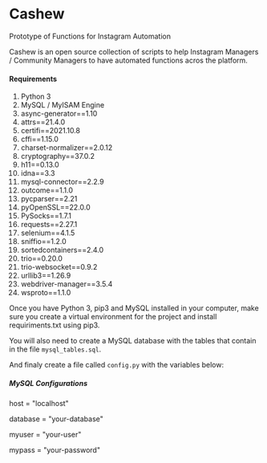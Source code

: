 # Cashew
Prototype of Functions for Instagram Automation

Cashew is an open source collection of scripts to help Instagram Managers / Community Managers to have automated functions acros the platform.

#### Requirements

1. Python 3
1. MySQL / MyISAM Engine
1. async-generator==1.10
1. attrs==21.4.0
1. certifi==2021.10.8
1. cffi==1.15.0
1. charset-normalizer==2.0.12
1. cryptography==37.0.2
1. h11==0.13.0
1. idna==3.3
1. mysql-connector==2.2.9
1. outcome==1.1.0
1. pycparser==2.21
1. pyOpenSSL==22.0.0
1. PySocks==1.7.1
1. requests==2.27.1
1. selenium==4.1.5
1. sniffio==1.2.0
1. sortedcontainers==2.4.0
1. trio==0.20.0
1. trio-websocket==0.9.2
1. urllib3==1.26.9
1. webdriver-manager==3.5.4
1. wsproto==1.1.0

Once you have Python 3, pip3 and MySQL installed in your computer, make sure you create a virtual environment for the project and install requiriments.txt using pip3.

You will also need to create a MySQL database with the tables that contain in the file `mysql_tables.sql`.

And finaly create a file called `config.py` with the variables below:

##### MySQL Configurations

host = "localhost"

database = "your-database"

myuser = "your-user"

mypass = "your-password"